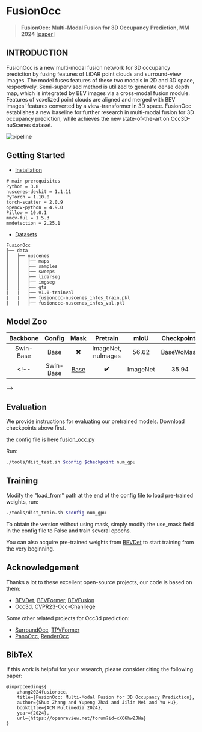 # FusionOcc
> **FusionOcc: Multi-Modal Fusion for 3D Occupancy Prediction, MM 2024** [[paper]([https://openreview.net/forum?id=xX66hwZJWa](https://dl.acm.org/doi/10.1145/3664647.3681293))]

## INTRODUCTION
FusionOcc is a new multi-modal fusion network for 3D occupancy prediction by fusing features of LiDAR point clouds and surround-view images. The model fuses features of these two modals in 2D and 3D space, respectively. Semi-supervised method is utilized to generate dense depth map, which is integrated by BEV images via a cross-modal fusion module. Features of voxelized point clouds are aligned and merged with BEV images' features converted by a view-transformer in 3D space. FusionOcc establishes a new baseline for further research in multi-modal fusion for 3D occupancy prediction, while achieves the new state-of-the-art on Occ3D-nuScenes dataset.

![pipeline](assets/pipeline.png)

## Getting Started

- [Installation](docs/install.md)
```
# main prerequisites 
Python = 3.8
nuscenes-devkit = 1.1.11
PyTorch = 1.10.0
torch-scatter = 2.0.9
opencv-python = 4.9.0
Pillow = 10.0.1
mmcv-ful = 1.5.3
mmdetection = 2.25.1
```

- [Datasets](docs/datasets.md) 

```
FusionOcc
├── data
│   ├── nuscenes
│   │   ├── maps
│   │   ├── samples
│   │   ├── sweeps
│   │   ├── lidarseg
│   │   ├── imgseg
│   │   ├── gts
|   |   ├── v1.0-trainval
|   |   ├── fusionocc-nuscenes_infos_train.pkl
|   |   ├── fusionocc-nuscenes_infos_val.pkl
```


## Model Zoo

| Backbone | Config | Mask | Pretrain | mIoU | Checkpoints | 
| :-------: | :---: | :---: | :---: | :---: | :---: |
| Swin-Base | [Base](configs/fusion_occ) | ✖️ | ImageNet, nuImages | 56.62 | [BaseWoMask](https://drive.google.com/file/d/16ELoDLoDkCYheREJUPiBz2905MHhuVHv/view) |
<!-- | Swin-Base | [Base](configs/) | ✔️ | ImageNet | 35.94 | [BaseMask](checkpoints/) |
-->
<!-- | ViT-Tiny | [Light](configs/) | ✔️ |  |  |  |
| ViT-Tiny | [Light](configs/) | ✖️ |  |  |  | -->

## Evaluation

We provide instructions for evaluating our pretrained models. Download checkpoints above first.

the config file is here [fusion_occ.py](configs/fusion_occ/fusion_occ.py )

Run:
```bash
./tools/dist_test.sh $config $checkpoint num_gpu
```

## Training

Modify the "load_from" path at the end of the config file to load pre-trained weights, run:

```bash
./tools/dist_train.sh $config num_gpu
```

To obtain the version without using mask, simply modify the use_mask field in the config file to False and train several epochs.

You can also acquire pre-trained weights from [BEVDet](https://github.com/HuangJunJie2017/BEVDet/blob/dev3.0/docker/Dockerfile)
 to start training from the very beginning.



## Acknowledgement

Thanks a lot to these excellent open-source projects, our code is based on them:
- [BEVDet](https://github.com/HuangJunJie2017/BEVDet), [BEVFormer](https://github.com/fundamentalvision/BEVFormer), [BEVFusion](https://github.com/mit-han-lab/bevfusion)
- [Occ3d](https://github.com/Tsinghua-MARS-Lab/Occ3D), [CVPR23-Occ-Chanllege](https://github.com/CVPR2023-3D-Occupancy-Prediction)

Some other related projects for Occ3d prediction:
- [SurroundOcc](https://github.com/weiyithu/SurroundOcc), [TPVFormer](https://github.com/wzzheng/TPVFormer)
- [PanoOcc](https://github.com/Robertwyq/PanoOcc), [RenderOcc](https://github.com/pmj110119/RenderOcc)


## BibTeX

If this work is helpful for your research, please consider citing the following paper:

```
@inproceedings{
    zhang2024fusionocc,
    title={FusionOcc: Multi-Modal Fusion for 3D Occupancy Prediction},
    author={Shuo Zhang and Yupeng Zhai and Jilin Mei and Yu Hu},
    booktitle={ACM Multimedia 2024},
    year={2024},
    url={https://openreview.net/forum?id=xX66hwZJWa}
}
